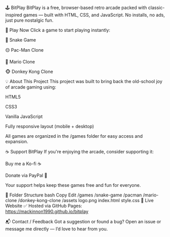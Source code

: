 🕹️ BitPlay
BitPlay is a free, browser-based retro arcade packed with classic-inspired games — built with HTML, CSS, and JavaScript. No installs, no ads, just pure nostalgic fun.

🚀 Play Now
Click a game to start playing instantly:

🎯 Snake Game

🟡 Pac-Man Clone

🍄 Mario Clone

🐵 Donkey Kong Clone

💡 About This Project
This project was built to bring back the old-school joy of arcade gaming using:

HTML5

CSS3

Vanilla JavaScript

Fully responsive layout (mobile + desktop)

All games are organized in the /games folder for easy access and expansion.

☕ Support BitPlay
If you're enjoying the arcade, consider supporting it:

Buy me a Ko-fi ☕

Donate via PayPal 💸

Your support helps keep these games free and fun for everyone.

📁 Folder Structure
bash
Copy
Edit
/games
  /snake-game
  /pacman
  /mario-clone
  /donkey-kong-clone
/assets
  logo.png
index.html
style.css
🔗 Live Website
✅ Hosted via GitHub Pages:
https://mackinnon1990.github.io/bitplay

📬 Contact / Feedback
Got a suggestion or found a bug?
Open an issue or message me directly — I’d love to hear from you.
